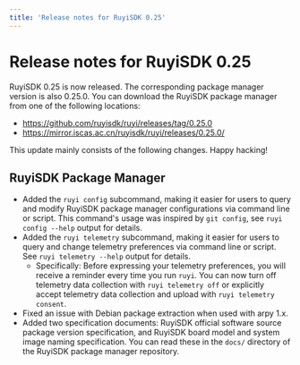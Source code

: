 ```yaml
---
title: 'Release notes for RuyiSDK 0.25'
---
```


# Release notes for RuyiSDK 0.25

RuyiSDK 0.25 is now released. The corresponding package manager version is also 0.25.0.
You can download the RuyiSDK package manager from one of the following locations:

* https://github.com/ruyisdk/ruyi/releases/tag/0.25.0
* https://mirror.iscas.ac.cn/ruyisdk/ruyi/releases/0.25.0/

This update mainly consists of the following changes. Happy hacking!

## RuyiSDK Package Manager

* Added the `ruyi config` subcommand, making it easier for users to query and modify RuyiSDK package manager configurations via command line or script. This command's usage was inspired by `git config`, see `ruyi config --help` output for details.
* Added the `ruyi telemetry` subcommand, making it easier for users to query and change telemetry preferences via command line or script. See `ruyi telemetry --help` output for details.
    * Specifically: Before expressing your telemetry preferences, you will receive a reminder every time you run `ruyi`. You can now turn off telemetry data collection with `ruyi telemetry off` or explicitly accept telemetry data collection and upload with `ruyi telemetry consent`.
* Fixed an issue with Debian package extraction when used with arpy 1.x.
* Added two specification documents: RuyiSDK official software source package version specification, and RuyiSDK board model and system image naming specification. You can read these in the `docs/` directory of the RuyiSDK package manager repository.
